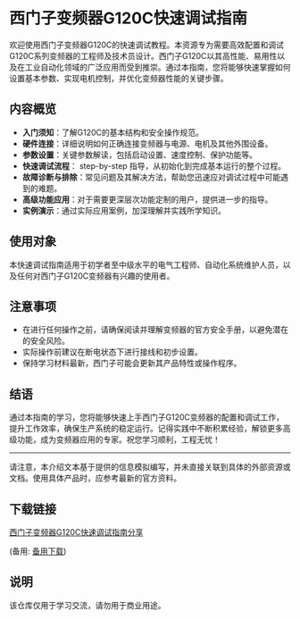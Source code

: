 # 西门子变频器G120C快速调试指南

欢迎使用西门子变频器G120C的快速调试教程。本资源专为需要高效配置和调试G120C系列变频器的工程师及技术员设计。西门子G120C以其高性能、易用性以及在工业自动化领域的广泛应用而受到推崇。通过本指南，您将能够快速掌握如何设置基本参数、实现电机控制，并优化变频器性能的关键步骤。

## 内容概览

- **入门须知**：了解G120C的基本结构和安全操作规范。
- **硬件连接**：详细说明如何正确连接变频器与电源、电机及其他外围设备。
- **参数设置**：关键参数解读，包括启动设置、速度控制、保护功能等。
- **快速调试流程**： step-by-step 指导，从初始化到完成基本运行的整个过程。
- **故障诊断与排除**：常见问题及其解决方法，帮助您迅速应对调试过程中可能遇到的难题。
- **高级功能应用**：对于需要更深层次功能定制的用户，提供进一步的指导。
- **实例演示**：通过实际应用案例，加深理解并实践所学知识。

## 使用对象

本快速调试指南适用于初学者至中级水平的电气工程师、自动化系统维护人员，以及任何对西门子G120C变频器有兴趣的使用者。

## 注意事项

- 在进行任何操作之前，请确保阅读并理解变频器的官方安全手册，以避免潜在的安全风险。
- 实际操作前建议在断电状态下进行接线和初步设置。
- 保持学习材料最新，西门子可能会更新其产品特性或操作程序。

## 结语

通过本指南的学习，您将能够快速上手西门子G120C变频器的配置和调试工作，提升工作效率，确保生产系统的稳定运行。记得实践中不断积累经验，解锁更多高级功能，成为变频器应用的专家。祝您学习顺利，工程无忧！

---

请注意，本介绍文本基于提供的信息模拟编写，并未直接关联到具体的外部资源或文档。使用具体产品时，应参考最新的官方资料。

## 下载链接
[西门子变频器G120C快速调试指南分享]() 

(备用: [备用下载](https://pan.baidu.com/s/1Se3akG-Xd0xmESPkazlXiw?pwd=1234))

## 说明

该仓库仅用于学习交流，请勿用于商业用途。

